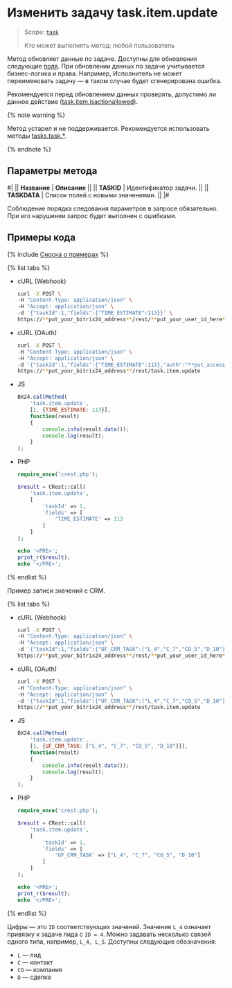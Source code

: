 # Изменить задачу task.item.update

> Scope: [`task`](../../../scopes/permissions.md)
>
> Кто может выполнять метод: любой пользователь

Метод обновляет данные по задаче. Доступны для обновления следующие [поля](./index.md). При обновлении данных по задаче учитывается бизнес-логика и права. Например, Исполнитель не может переименовать задачу — в таком случае будет сгенерирована ошибка.

Рекомендуется перед обновлением данных проверять, допустимо ли данное действие ([task.item.isactionallowed](./task-item-is-action-allowed.md)).

{% note warning %}

Метод устарел и не поддерживается. Рекомендуется использовать методы [tasks.task.*](../../index.md).

{% endnote %}

## Параметры метода

#|
|| **Название** | **Описание** ||
|| **TASKID** | Идентификатор задачи. ||
|| **TASKDATA** | Список полей с новыми значениями. ||
|#

Соблюдение порядка следования параметров в запросе обязательно. При его нарушении запрос будет выполнен с ошибками.

## Примеры кода

{% include [Сноска о примерах](../../../../_includes/examples.md) %}

{% list tabs %}

- cURL (Webhook)

    ```bash
    curl -X POST \
    -H "Content-Type: application/json" \
    -H "Accept: application/json" \
    -d '{"taskId":1,"fields":{"TIME_ESTIMATE":113}}' \
    https://**put_your_bitrix24_address**/rest/**put_your_user_id_here**/**put_your_webhook_here**/task.item.update
    ```

- cURL (OAuth)

    ```bash
    curl -X POST \
    -H "Content-Type: application/json" \
    -H "Accept: application/json" \
    -d '{"taskId":1,"fields":{"TIME_ESTIMATE":113},"auth":"**put_access_token_here**"}' \
    https://**put_your_bitrix24_address**/rest/task.item.update
    ```

- JS

    ```js
    BX24.callMethod(
        'task.item.update',
        [1, {TIME_ESTIMATE: 113}],
        function(result)
        {
            console.info(result.data());
            console.log(result);
        }
    );
    ```

- PHP

    ```php
    require_once('crest.php');

    $result = CRest::call(
        'task.item.update',
        [
            'taskId' => 1,
            'fields' => [
                'TIME_ESTIMATE' => 113
            ]
        ]
    );

    echo '<PRE>';
    print_r($result);
    echo '</PRE>';
    ```

{% endlist %}

Пример записи значений с CRM.

{% list tabs %}

- cURL (Webhook)

    ```bash
    curl -X POST \
    -H "Content-Type: application/json" \
    -H "Accept: application/json" \
    -d '{"taskId":1,"fields":{"UF_CRM_TASK":["L_4","C_7","CO_5","D_10"]}}' \
    https://**put_your_bitrix24_address**/rest/**put_your_user_id_here**/**put_your_webhook_here**/task.item.update
    ```

- cURL (OAuth)

    ```bash
    curl -X POST \
    -H "Content-Type: application/json" \
    -H "Accept: application/json" \
    -d '{"taskId":1,"fields":{"UF_CRM_TASK":["L_4","C_7","CO_5","D_10"]},"auth":"**put_access_token_here**"}' \
    https://**put_your_bitrix24_address**/rest/task.item.update
    ```

- JS

    ```js
    BX24.callMethod(
        'task.item.update',
        [1, {UF_CRM_TASK: ["L_4", "C_7", "CO_5", "D_10"]}],
        function(result)
        {
            console.info(result.data());
            console.log(result);
        }
    );
    ```

- PHP

    ```php
    require_once('crest.php');

    $result = CRest::call(
        'task.item.update',
        [
            'taskId' => 1,
            'fields' => [
                'UF_CRM_TASK' => ["L_4", "C_7", "CO_5", "D_10"]
            ]
        ]
    );

    echo '<PRE>';
    print_r($result);
    echo '</PRE>';
    ```

{% endlist %}

Цифры — это `ID` соответствующих значений. Значение `L_4` означает привязку к задаче лида с `ID = 4`. Можно задавать несколько связей одного типа, например, `L_4, L_5`. Доступны следующие обозначения:
- `L` — лид
- `C` — контакт
- `CO` — компания
- `D` — сделка